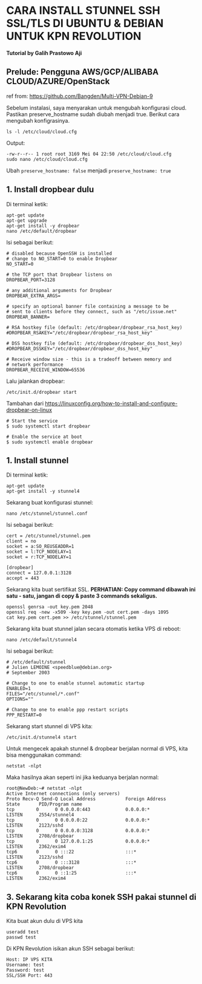 # CARA INSTALL STUNNEL SSH SSL/TLS DI UBUNTU & DEBIAN UNTUK KPN REVOLUTION
**Tutorial by Galih Prastowo Aji**

## Prelude: Pengguna AWS/GCP/ALIBABA CLOUD/AZURE/OpenStack
ref from: https://github.com/Bangden/Multi-VPN-Debian-9


Sebelum instalasi, saya menyarakan untuk mengubah konfigurasi cloud. Pastikan preserve_hostname sudah diubah menjadi true. Berikut cara mengubah konfigrasinya.
```shell
ls -l /etc/cloud/cloud.cfg
```
Output:
```shell
-rw-r--r-- 1 root root 3169 Mei 04 22:50 /etc/cloud/cloud.cfg
sudo nano /etc/cloud/cloud.cfg
```
Ubah `preserve_hostname: false` menjadi `preserve_hostname: true`

## 1. Install dropbear dulu
Di terminal ketik:
```shell
apt-get update
apt-get upgrade
apt-get install -y dropbear
nano /etc/default/dropbear
```
Isi sebagai berikut:
```shell
# disabled because OpenSSH is installed
# change to NO_START=0 to enable Dropbear
NO_START=0

# the TCP port that Dropbear listens on
DROPBEAR_PORT=3128

# any additional arguments for Dropbear
DROPBEAR_EXTRA_ARGS=

# specify an optional banner file containing a message to be
# sent to clients before they connect, such as "/etc/issue.net"
DROPBEAR_BANNER=

# RSA hostkey file (default: /etc/dropbear/dropbear_rsa_host_key)
#DROPBEAR_RSAKEY="/etc/dropbear/dropbear_rsa_host_key"

# DSS hostkey file (default: /etc/dropbear/dropbear_dss_host_key)
#DROPBEAR_DSSKEY="/etc/dropbear/dropbear_dss_host_key"

# Receive window size - this is a tradeoff between memory and
# network performance
DROPBEAR_RECEIVE_WINDOW=65536
```
Lalu jalankan dropbear:
```shell
/etc/init.d/dropbear start
```
Tambahan dari https://linuxconfig.org/how-to-install-and-configure-dropbear-on-linux
```shell
# Start the service
$ sudo systemctl start dropbear

# Enable the service at boot
$ sudo systemctl enable dropbear
```
## 1. Install stunnel
Di terminal ketik:
```shell
apt-get update
apt-get install -y stunnel4
```
Sekarang buat konfigurasi stunnel:
```shell
nano /etc/stunnel/stunnel.conf
```
Isi sebagai berikut:
```
cert = /etc/stunnel/stunnel.pem
client = no
socket = a:SO_REUSEADDR=1
socket = l:TCP_NODELAY=1
socket = r:TCP_NODELAY=1

[dropbear]
connect = 127.0.0.1:3128
accept = 443
```
Sekarang kita buat sertifikat SSL. **PERHATIAN: Copy command dibawah ini satu - satu, jangan di copy & paste 3 commands sekaligus.**
```shell
openssl genrsa -out key.pem 2048
openssl req -new -x509 -key key.pem -out cert.pem -days 1095
cat key.pem cert.pem >> /etc/stunnel/stunnel.pem
```
Sekarang kita buat stunnel jalan secara otomatis ketika VPS di reboot:
```shell
nano /etc/default/stunnel4
```
Isi sebagai berikut:
```shell
# /etc/default/stunnel
# Julien LEMOINE <speedblue@debian.org>
# September 2003

# Change to one to enable stunnel automatic startup
ENABLED=1
FILES="/etc/stunnel/*.conf"
OPTIONS=""

# Change to one to enable ppp restart scripts
PPP_RESTART=0
```
Sekarang start stunnel di VPS kita:
```shell
/etc/init.d/stunnel4 start
```
Untuk mengecek apakah stunnel & dropbear berjalan normal di VPS, kita bisa menggunakan command:
```shell
netstat -nlpt
```
Maka hasilnya akan seperti ini jika keduanya berjalan normal:
```shell
root@NewDeb:~# netstat -nlpt
Active Internet connections (only servers)
Proto Recv-Q Send-Q Local Address           Foreign Address         State       PID/Program name
tcp        0      0 0.0.0.0:443             0.0.0.0:*               LISTEN      2554/stunnel4   
tcp        0      0 0.0.0.0:22              0.0.0.0:*               LISTEN      2123/sshd       
tcp        0      0 0.0.0.0:3128            0.0.0.0:*               LISTEN      2708/dropbear   
tcp        0      0 127.0.0.1:25            0.0.0.0:*               LISTEN      2362/exim4      
tcp6       0      0 :::22                   :::*                    LISTEN      2123/sshd       
tcp6       0      0 :::3128                 :::*                    LISTEN      2708/dropbear   
tcp6       0      0 ::1:25                  :::*                    LISTEN      2362/exim4
```
## 3. Sekarang kita coba konek SSH pakai stunnel di KPN Revolution
Kita buat akun dulu di VPS kita
```shell
useradd test
passwd test
```
Di KPN Revolution isikan akun SSH sebagai berikut:
```text
Host: IP VPS KITA
Username: test
Password: test
SSL/SSH Port: 443
```
